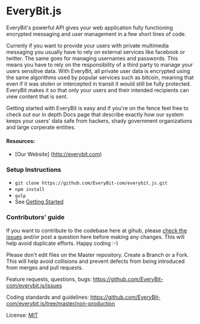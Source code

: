 
EveryBit.js
===========
EveryBit's powerful API gives your web application fully functioning encrypted messaging and user management in a few short lines of code.

Currenly if you want to provide your users with private multimedia messaging you usually have to rely on external services like facebook or twitter. The same goes for managing usernames and passwords. This means you have to rely on the responsibility of a third party to manage your users sensitive data. With EveryBit, all private user data is encrypted using the same algorithms used by popular services such as bitcoin, meaning that even if it was stolen or intercepted in transit it would still be fully protected. EveryBit makes it so that only your users and their intended recipients can view content that is sent.

Getting started with EveryBit is easy and if you're on the fence feel free to check out our in depth Docs page that describe exactly how our system keeps your users' data safe from hackers, shady government organizations and large corperate entities.

#### **Resources:**

- [Our Website] (http://everybit.com)


### Setup Instructions
* `git clone https://github.com/EveryBit-com/everybit.js.git`
* `npm install`
* `gulp`
* See [Getting Started](http://everybit.com/getting-started.html)


### Contributors' guide
If you want to contribute to the codebase here at gihub, please [check the issues](https://github.com/EveryBit-com/everybit.js/issues?q=is%3Aopen) and/or post a question here before making any changes. This will help avoid duplicate efforts. Happy coding :-)

Please don't edit files on the Master repository. Create a Branch or a Fork. This will help avoid collisions and prevent defects from being introduced from merges and pull requests.

Feature requests, questions, bugs:
https://github.com/EveryBit-com/everybit.js/issues

Coding standards and guidelines:
https://github.com/EveryBit-com/everybit.js/tree/master/non-production

License: [MIT](http://opensource.org/licenses/MIT)
